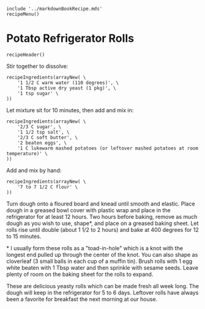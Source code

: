 ~~~ markdown-script
include '../markdownBookRecipe.mds'
recipeMenu()
~~~

# Potato Refrigerator Rolls

~~~ markdown-script
recipeHeader()
~~~

Stir together to dissolve:

~~~ markdown-script
recipeIngredients(arrayNew( \
    '1 1/2 C warm water (110 degrees)', \
    '1 Tbsp active dry yeast (1 pkg)', \
    '1 tsp sugar' \
))
~~~

Let mixture sit for 10 minutes, then add and mix in:

~~~ markdown-script
recipeIngredients(arrayNew( \
    '2/3 C sugar', \
    '1 1/2 tsp salt', \
    '2/3 C soft butter', \
    '2 beaten eggs', \
    '1 C lukewarm mashed potatoes (or leftover mashed potatoes at room temperature)' \
))
~~~

Add and mix by hand:

~~~ markdown-script
recipeIngredients(arrayNew( \
    '7 to 7 1/2 C flour' \
))
~~~

Turn dough onto a floured board and knead until smooth and elastic. Place dough in a greased bowl
cover with plastic wrap and place in the refrigerator for at least 12 hours. Two hours before
baking, remove as much dough as you wish to use, shape\*, and place on a greased baking sheet. Let
rolls rise until double (about 1 1/2 to 2 hours) and bake at 400 degrees for 12 to 15 minutes.

\* I usually form these rolls as a "toad-in-hole" which is a knot with the longest end pulled up
through the center of the knot. You can also shape as cloverleaf (3 small balls in each cup of a
muffin tin). Brush rolls with 1 egg white beaten with 1 Tbsp water and then sprinkle with sesame
seeds. Leave plenty of room on the baking sheet for the rolls to expand.

These are delicious yeasty rolls which can be made fresh all week long. The dough will keep in the
refrigerator for 5 to 6 days. Leftover rolls have always been a favorite for breakfast the next
morning at our house.
